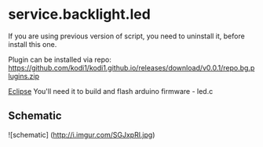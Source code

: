 service.backlight.led
=====================

If you are using previous version of script, you need to uninstall it, before install this one.

Plugin can be installed via repo:
 https://github.com/kodi1/kodi1.github.io/releases/download/v0.0.1/repo.bg.plugins.zip

[Eclipse](http://horrorcoding.altervista.org/arduino-development-with-eclipse-a-step-by-step-tutorial-to-the-basic-setup/)
You'll need it to build and flash arduino firmware - led.c

Schematic
-----------
![schematic]
(http://i.imgur.com/SGJxpRl.jpg)

